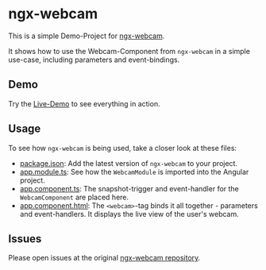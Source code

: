 # ngx-webcam
This is a simple Demo-Project for <a href="https://github.com/basst314/ngx-webcam">ngx-webcam</a>.

It shows how to use the Webcam-Component from `ngx-webcam` in a simple use-case, including parameters and event-bindings.

## Demo
Try the <a href="https://basst314.github.io/ngx-webcam/?">Live-Demo</a> to see everything in action.

## Usage
To see how `ngx-webcam` is being used, take a closer look at these files:
* <a href="https://github.com/basst314/ngx-webcam-demo/blob/master/package.json#L22">package.json</a>: Add the latest version of `ngx-webcam` to your project.
* <a href="https://github.com/basst314/ngx-webcam-demo/blob/master/src/app/app.module.ts#L15">app.module.ts</a>: See how the `WebcamModule` is imported into the Angular project.
* <a href="https://github.com/basst314/ngx-webcam-demo/blob/master/src/app/app.component.ts">app.component.ts</a>: The snapshot-trigger and event-handler for the `WebcamComponent` are placed here.
* <a href="https://github.com/basst314/ngx-webcam-demo/blob/master/src/app/app.component.html#L7">app.component.html</a>: The `<webcam>`-tag binds it all together - parameters and event-handlers. It displays the live view of the user's webcam.

## Issues
Please open issues at the original <a href="https://github.com/basst314/ngx-webcam">ngx-webcam repository</a>.
